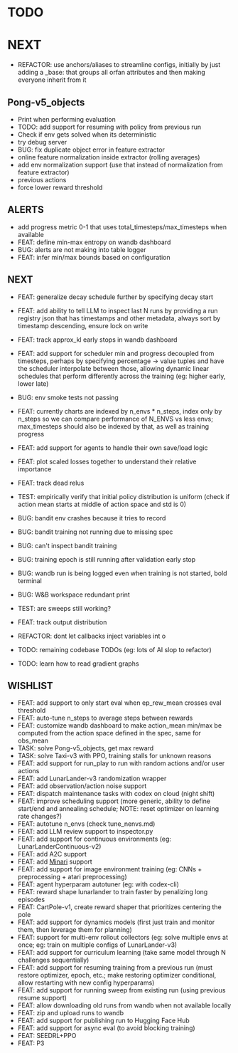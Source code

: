 # TODO

# NEXT

- REFACTOR: use anchors/aliases to streamline configs, initially by just adding a _base: that groups all orfan attributes and then making everyone inherit from it

## Pong-v5_objects

- Print when performing evaluation
- TODO: add support for resuming with policy from previous run
- Check if env gets solved when its deterministic
- try debug server
- BUG: fix duplicate object error in feature extractor
- online feature normalization inside extractor (rolling averages)
- add env normalization support (use that instead of normalization from feature extractor)
- previous actions
- force lower reward threshold

## ALERTS

- add progress metric 0-1 that uses total_timesteps/max_timesteps when available
- FEAT: define min-max entropy on wandb dashboard
- BUG: alerts are not making into table logger
- FEAT: infer min/max bounds based on configuration

## NEXT

- FEAT: generalize decay schedule further by specifying decay start
- FEAT: add ability to tell LLM to inspect last N runs by providing a run registry json that has timestamps and other metadata, always sort by timestamp descending, ensure lock on write
- FEAT: track approx_kl early stops in wandb dashboard
- FEAT: add support for scheduler min and progress decoupled from timesteps, perhaps by specifying percentage -> value tuples and have the scheduler interpolate between those, allowing dynamic linear schedules that perform differently across the training (eg: higher early, lower late)
- BUG: env smoke tests not passing
- FEAT: currently charts are indexed by n_envs * n_steps, index only by n_steps so we can compare performance of N_ENVS vs less envs; max_timesteps should also be indexed by that, as well as training progress
- FEAT: add support for agents to handle their own save/load logic
- FEAT: plot scaled losses together to understand their relative importance
- FEAT: track dead relus
- TEST: empirically verify that initial policy distribution is uniform (check if action mean starts at middle of action space and std is 0)
- BUG: bandit env crashes because it tries to record
- BUG: bandit training not running due to missing spec
- BUG: can't inspect bandit training

- BUG: training epoch is still running after validation early stop
- BUG: wandb run is being logged even when training is not started, bold terminal
- BUG: W&B workspace redundant print
- TEST: are sweeps still working?
- FEAT: track output distribution
- REFACTOR: dont let callbacks inject variables int o
- TODO: remaining codebase TODOs (eg: lots of AI slop to refactor)
- TODO: learn how to read gradient graphs

## WISHLIST

- FEAT: add support to only start eval when ep_rew_mean crosses eval threshold
- FEAT: auto-tune n_steps to average steps between rewards
- FEAT: customize wandb dashboard to make action_mean min/max be computed from the action space defined in the spec, same for obs_mean
- TASK: solve Pong-v5_objects, get max reward
- TASK: solve Taxi-v3 with PPO, training stalls for unknown reasons
- FEAT: add support for run_play to run with random actions and/or user actions
- FEAT: add LunarLander-v3 randomization wrapper
- FEAT: add observation/action noise support
- FEAT: dispatch maintenance tasks with codex on cloud (night shift)
- FEAT: improve scheduling support (more generic, ability to define start/end and annealing schedule; NOTE: reset optimizer on learning rate changes?)
- FEAT: autotune n_envs (check tune_nenvs.md)
- FEAT: add LLM review support to inspector.py
- FEAT: add support for continuous environments (eg: LunarLanderContinuous-v2)
- FEAT: add A2C support
- FEAT: add [Minari](https://minari.farama.org/) support
- FEAT: add support for image environment training (eg: CNNs + preprocessing + atari preprocessing)
- FEAT: agent hyperparam autotuner (eg: with codex-cli)
- FEAT: reward shape lunarlander to train faster by penalizing long episodes
- FEAT: CartPole-v1, create reward shaper that prioritizes centering the pole
- FEAT: add support for dynamics models (first just train and monitor them, then leverage them for planning)
- FEAT: support for multi-env rollout collectors (eg: solve multiple envs at once; eg: train on multiple configs of LunarLander-v3)
- FEAT: add support for curriculum learning (take same model through N challenges sequentially)
- FEAT: add support for resuming training from a previous run (must restore optimizer, epoch, etc.; make restoring optimizer conditional, allow restarting with new config hyperparams)
- FEAT: add support for running sweep from existing run (using previous resume support)
- FEAT: allow downloading old runs from wandb when not available locally
- FEAT: zip and upload runs to wandb
- FEAT: add support for publishing run to Hugging Face Hub
- FEAT: add support for async eval (to avoid blocking training)
- FEAT: SEEDRL+PPO
- FEAT: P3